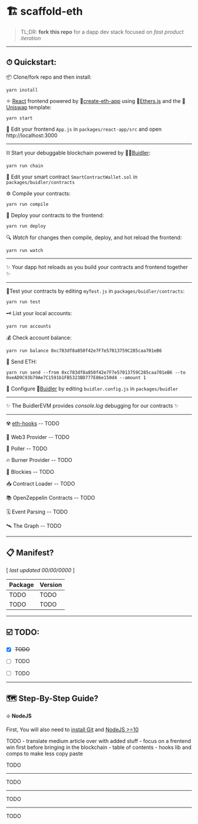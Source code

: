 
# 🏗 scaffold-eth

> TL;DR: **fork this repo** for a dapp dev stack focused on *fast product iteration*

---

## ⏱ Quickstart:

📦 Clone/fork repo and then install:

```
yarn install
```

⚛️ [React](https://reactjs.org/tutorial/tutorial.html) frontend powered by 📱[create-eth-app](https://github.com/PaulRBerg/create-eth-app) using 🔧[Ethers.js](https://docs.ethers.io/ethers.js/html/index.html) and the 🦄[Uniswap](https://uniswap.org/docs/v1) template:
```
yarn start
```

📝 Edit your frontend `App.js` in `packages/react-app/src` and open http://localhost:3000

---



⛓ Start your debuggable blockchain powered by 👷‍♀️[Buidler](https://buidler.dev/tutorial/):
```
yarn run chain
```

📝 Edit your smart contract `SmartContractWallet.sol` in `packages/buidler/contracts`

⚙️ Compile your contracts:
```
yarn run compile
```

🚢 Deploy your contracts to the frontend:
```
yarn run deploy
```

🔍 *Watch* for changes then compile, deploy, and hot reload the frontend:
```
yarn run watch
```

---


 ✨ Your dapp hot reloads as you build your contracts and frontend together ✨


---


🔬Test your contracts by editing `myTest.js` in `packages/buidler/contracts`:
```
yarn run test
```

🗝 List your local accounts:
```
yarn run accounts
```

💰 Check account balance:
```
yarn run balance 0xc783df8a850f42e7F7e57013759C285caa701eB6
```

💸 Send ETH:
```
yarn run send --from 0xc783df8a850f42e7F7e57013759C285caa701eB6 --to 0xeAD9C93b79Ae7C1591b1FB5323BD777E86e150d4 --amount 1
```

🔧 Configure 👷[Buidler](https://buidler.dev/config/) by editing `buidler.config.js` in `packages/buidler`


---

 ✨ The BuidlerEVM provides *console.log* debugging for our contracts ✨

---

☢️ [eth-hooks](https://github.com/austintgriffith/eth-hooks) -- TODO

🔏 Web3 Provider -- TODO

🔄 Poller -- TODO

🔥 Burner Provider -- TODO

💠 Blockies -- TODO

📥 Contract Loader -- TODO

📚 OpenZeppelin Contracts -- TODO

🗓 Event Parsing -- TODO

🛰 The Graph -- TODO

---

## 📋 Manifest?

[ *last updated 00/00/0000* ]

| Package | Version |
| ----------- | ----------- |
| TODO | TODO |
| TODO | TODO |


---

## ☑️ TODO:

- [x] ~~TODO~~
- [ ] TODO
- [ ] TODO


---

## 🗺 Step-By-Step Guide?


❇️ **NodeJS**

First, You will also need to [install Git](https://git-scm.com/book/en/v2/Getting-Started-Installing-Git) and [NodeJS >=10](https://buidler.dev/tutorial/setting-up-the-environment.html)

TODO - translate medium article over with added stuff - focus on a frentend win first before bringing in the blockchain - table of contents - hooks lib and comps to make less copy paste

TODO

---

TODO

---

TODO

---

TODO
